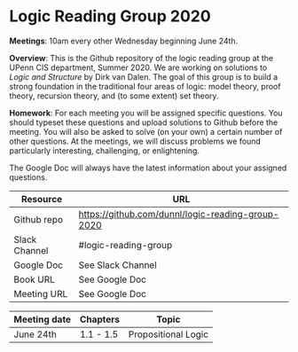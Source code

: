 # Logic Reading Group 2020

**Meetings**:
10am every other Wednesday beginning June 24th.

**Overview**:
This is the Github repository of the logic reading group at the UPenn CIS department, Summer 2020. We are working on solutions to *Logic and Structure* by Dirk van Dalen. The goal of this group is to build a strong foundation in the traditional four areas of logic: model theory, proof theory, recursion theory, and (to some extent) set theory.

**Homework**:
For each meeting you will be assigned specific questions. You should typeset these questions and upload solutions to Github before the meeting. You will also be asked to solve (on your own) a certain number of other questions. At the meetings, we will discuss problems we found particularly interesting, challenging, or enlightening.

The Google Doc will always have the latest information about your assigned questions. 


| Resource | URL |
|----------|-----|
| Github repo | https://github.com/dunnl/logic-reading-group-2020 |
| Slack Channel | #logic-reading-group |
| Google Doc | See Slack Channel |
| Book URL | See Google Doc |
| Meeting URL |  See Google Doc |

| Meeting date | Chapters | Topic |
|--------------|----------|-------|
| June 24th | 1.1 - 1.5 | Propositional Logic |
